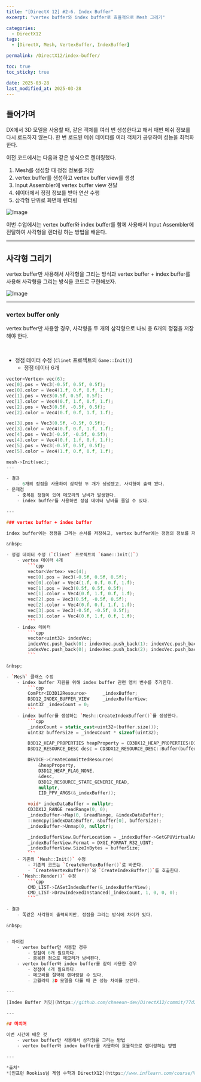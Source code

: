 ```yaml
---
title: "[DirectX 12] #2-6. Index Buffer"
excerpt: "vertex buffer와 index buffer로 효율적으로 Mesh 그리기"

categories:
  - DirectX12
tags:
  - [DirectX, Mesh, VertexBuffer, IndexBuffer]

permalink: /DirectX12/index-buffer/

toc: true
toc_sticky: true

date: 2025-03-28
last_modified_at: 2025-03-28
---
```


## 들어가며

DX에서 3D 모델을 사용할 때, 같은 객체를 여러 번 생성한다고 해서 매번 메쉬 정보를 다시 로드하지 않는다. 한 번 로드된 메쉬 데이터를 여러 객체가 공유하여 성능을 최적화한다.

이전 코드에서는 다음과 같은 방식으로 렌더링했다.
1. Mesh를 생성할 때 정점 정보를 저장
2. vertex buffer를 생성하고 vertex buffer view를 생성
3. Input Assembler에 vertex buffer view 전달
4. 쉐이더에서 정점 정보를 받아 연산 수행
5. 삼각형 단위로 화면에 렌더링

![Image](https://github.com/user-attachments/assets/472676b2-1154-41e6-880f-b2dd3e6dd5b3)

이번 수업에서는 vertex buffer와 index buffer를 함께 사용해서 Input Assembler에 전달하여 사각형을 렌더링 하는 방법을 배운다.

---

## 사각형 그리기

vertex buffer만 사용해서 사각형을 그리는 방식과 vertex buffer + index buffer를 사용해 사각형을 그리는 방식을 코드로 구현해보자.

![Image](https://github.com/user-attachments/assets/e2a1cc14-5b1d-4713-81de-10fe86654752)

---

### vertex buffer only

vertex buffer만 사용할 경우, 사각형을 두 개의 삼각형으로 나눠 총 6개의 정점을 저장해야 한다.

&nbsp;

- 정점 데이터 수정 (`Clinet` 프로젝트의 `Game::Init()`)
    - 정점 데이터 6개
```cpp
vector<Vertex> vec(6);
vec[0].pos = Vec3(-0.5f, 0.5f, 0.5f);
vec[0].color = Vec4(1.f, 0.f, 0.f, 1.f);
vec[1].pos = Vec3(0.5f, 0.5f, 0.5f);
vec[1].color = Vec4(0.f, 1.f, 0.f, 1.f);
vec[2].pos = Vec3(0.5f, -0.5f, 0.5f);
vec[2].color = Vec4(0.f, 0.f, 1.f, 1.f);

vec[3].pos = Vec3(0.5f, -0.5f, 0.5f);
vec[3].color = Vec4(0.f, 0.f, 1.f, 1.f);
vec[4].pos = Vec3(-0.5f, -0.5f, 0.5f);
vec[4].color = Vec4(0.f, 1.f, 0.f, 1.f);
vec[5].pos = Vec3(-0.5f, 0.5f, 0.5f);
vec[5].color = Vec4(1.f, 0.f, 0.f, 1.f);

mesh->Init(vec);
---

- 결과
    - 6개의 정점을 사용하여 삼각형 두 개가 생성됐고, 사각형이 출력 됐다.
- 문제점
    - 중복된 정점이 있어 메모리의 낭비가 발생한다.
    - index buffer를 사용하면 정점 데이터 낭비를 줄일 수 있다.

---

### vertex buffer + index buffer

index buffer에는 정점을 그리는 순서를 저장하고, vertex buffer에는 정점의 정보를 저장하여 정점 정보가 중복 저장되는 문제점을 해결할 수 있다.

&nbsp;

- 정점 데이터 수정 (`Clinet` 프로젝트의 `Game::Init()`)
    - vertex 데이터 4개
        ```cpp
        vector<Vertex> vec(4);
        vec[0].pos = Vec3(-0.5f, 0.5f, 0.5f);
        vec[0].color = Vec4(1.f, 0.f, 0.f, 1.f);
        vec[1].pos = Vec3(0.5f, 0.5f, 0.5f);
        vec[1].color = Vec4(0.f, 1.f, 0.f, 1.f);
        vec[2].pos = Vec3(0.5f, -0.5f, 0.5f);
        vec[2].color = Vec4(0.f, 0.f, 1.f, 1.f);
        vec[3].pos = Vec3(-0.5f, -0.5f, 0.5f);
        vec[3].color = Vec4(0.f, 1.f, 0.f, 1.f);
        ```
    - index 데이터
        ```cpp
        vector<uint32> indexVec;
        indexVec.push_back(0); indexVec.push_back(1); indexVec.push_back(2);
        indexVec.push_back(0); indexVec.push_back(2); indexVec.push_back(3);
        ```

&nbsp;

- `Mesh` 클래스 수정
    - index buffer 지원을 위해 index buffer 관련 멤버 변수를 추가한다.
        ```cpp
        ComPtr<ID3D12Resource>		_indexBuffer;
        D3D12_INDEX_BUFFER_VIEW		_indexBufferView;
        uint32 _indexCount = 0;
        ```
    - index buffer를 생성하는 `Mesh::CreateIndexBuffer()`를 생성한다.
        ```cpp
        _indexCount = static_cast<uint32>(buffer.size());
        uint32 bufferSize = _indexCount * sizeof(uint32);

        D3D12_HEAP_PROPERTIES heapProperty = CD3DX12_HEAP_PROPERTIES(D3D12_HEAP_TYPE_UPLOAD);
        D3D12_RESOURCE_DESC desc = CD3DX12_RESOURCE_DESC::Buffer(bufferSize);

        DEVICE->CreateCommittedResource(
            &heapProperty,
            D3D12_HEAP_FLAG_NONE,
            &desc,
            D3D12_RESOURCE_STATE_GENERIC_READ,
            nullptr,
            IID_PPV_ARGS(&_indexBuffer));

        void* indexDataBuffer = nullptr;
        CD3DX12_RANGE readRange(0, 0);
        _indexBuffer->Map(0, &readRange, &indexDataBuffer);
        ::memcpy(indexDataBuffer, &buffer[0], bufferSize);
        _indexBuffer->Unmap(0, nullptr);

        _indexBufferView.BufferLocation = _indexBuffer->GetGPUVirtualAddress();
        _indexBufferView.Format = DXGI_FORMAT_R32_UINT;
        _indexBufferView.SizeInBytes = bufferSize;
        ```
    - 기존의 `Mesh::Init()` 수정
        - 기존의 코드는 `CreateVertexBuffer()`로 바꾼다.
        - `CreateVertexBuffer()`와 `CreateIndexBuffer()`를 호출한다.
    - `Mesh::Render()` 수정
        ```cpp
        CMD_LIST->IASetIndexBuffer(&_indexBufferView);
        CMD_LIST->DrawIndexedInstanced(_indexCount, 1, 0, 0, 0);
        ```

- 결과
    - 똑같은 사각형이 출력되지만, 정점을 그리는 방식에 차이가 있다.

&nbsp;


- 차이점
    - vertex buffer만 사용할 경우
        - 정점이 6개 필요하다.
        - 중복된 점으로 메모리가 낭비된다.
    - vertex buffer와 index buffer를 같이 사용한 경우
        - 정점이 4개 필요하다.
        - 메모리를 절약해 렌더링할 수 있다.
        - 고퀄리티 3D 모델을 다룰 때 큰 성능 차이를 보인다.

---

[Index Buffer 커밋](https://github.com/chaeeun-dev/DirectX12/commit/77d213d19cb2989ea885449b426ace3884cf997c)

---

## 마치며

이번 시간에 배운 것
    - vertex buffer만 사용해서 삼각형을 그리는 방법
    - vertex buffer와 index buffer를 사용하여 효율적으로 렌더링하는 방법

---

*출처* 
*[인프런 Rookiss님 게임 수학과 DirectX12](https://www.inflearn.com/course/%EC%96%B8%EB%A6%AC%EC%96%BC-3d-mmorpg-2/dashboard)*